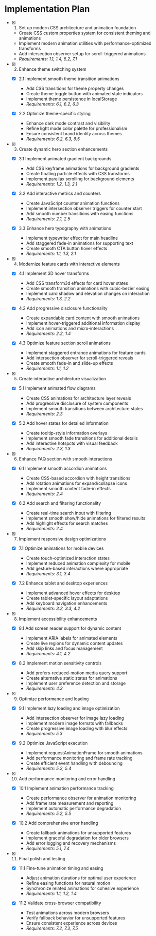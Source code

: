 # Implementation Plan

- [x] 1. Set up modern CSS architecture and animation foundation
  - Create CSS custom properties system for consistent theming and animations
  - Implement modern animation utilities with performance-optimized transforms
  - Add intersection observer setup for scroll-triggered animations
  - _Requirements: 1.1, 1.4, 5.2, 7.1_

- [x] 2. Enhance theme switching system
  - [x] 2.1 Implement smooth theme transition animations
    - Add CSS transitions for theme property changes
    - Create theme toggle button with animated state indicators
    - Implement theme persistence in localStorage
    - _Requirements: 6.1, 6.2, 6.3_

  - [x] 2.2 Optimize theme-specific styling
    - Enhance dark mode contrast and visibility
    - Refine light mode color palette for professionalism
    - Ensure consistent brand identity across themes
    - _Requirements: 6.2, 6.3, 6.5_

- [x] 3. Create dynamic hero section enhancements
  - [x] 3.1 Implement animated gradient backgrounds
    - Add CSS keyframe animations for background gradients
    - Create floating particle effects with CSS transforms
    - Implement parallax scrolling for background elements
    - _Requirements: 1.2, 1.3, 2.1_

  - [x] 3.2 Add interactive metrics and counters
    - Create JavaScript counter animation functions
    - Implement intersection observer triggers for counter start
    - Add smooth number transitions with easing functions
    - _Requirements: 2.1, 2.5_

  - [x] 3.3 Enhance hero typography with animations
    - Implement typewriter effect for main headline
    - Add staggered fade-in animations for supporting text
    - Create smooth CTA button hover effects
    - _Requirements: 1.1, 1.3, 2.1_

- [x] 4. Modernize feature cards with interactive elements
  - [x] 4.1 Implement 3D hover transforms
    - Add CSS transform3d effects for card hover states
    - Create smooth transition animations with cubic-bezier easing
    - Implement card shadow and elevation changes on interaction
    - _Requirements: 1.3, 2.2_

  - [x] 4.2 Add progressive disclosure functionality
    - Create expandable card content with smooth animations
    - Implement hover-triggered additional information display
    - Add icon animations and micro-interactions
    - _Requirements: 2.2, 1.4_

  - [x] 4.3 Optimize feature section scroll animations
    - Implement staggered entrance animations for feature cards
    - Add intersection observer for scroll-triggered reveals
    - Create smooth fade-in and slide-up effects
    - _Requirements: 1.1, 1.2_

- [x] 5. Create interactive architecture visualization
  - [x] 5.1 Implement animated flow diagrams
    - Create CSS animations for architecture layer reveals
    - Add progressive disclosure of system components
    - Implement smooth transitions between architecture states
    - _Requirements: 2.3_

  - [x] 5.2 Add hover states for detailed information
    - Create tooltip-style information overlays
    - Implement smooth fade transitions for additional details
    - Add interactive hotspots with visual feedback
    - _Requirements: 2.3, 1.3_

- [x] 6. Enhance FAQ section with smooth interactions
  - [x] 6.1 Implement smooth accordion animations
    - Create CSS-based accordion with height transitions
    - Add rotation animations for expand/collapse icons
    - Implement smooth content fade-in effects
    - _Requirements: 2.4_

  - [x] 6.2 Add search and filtering functionality
    - Create real-time search input with filtering
    - Implement smooth show/hide animations for filtered results
    - Add highlight effects for search matches
    - _Requirements: 2.4_

- [x] 7. Implement responsive design optimizations
  - [x] 7.1 Optimize animations for mobile devices
    - Create touch-optimized interaction states
    - Implement reduced animation complexity for mobile
    - Add gesture-based interactions where appropriate
    - _Requirements: 3.1, 3.4_

  - [x] 7.2 Enhance tablet and desktop experiences
    - Implement advanced hover effects for desktop
    - Create tablet-specific layout adaptations
    - Add keyboard navigation enhancements
    - _Requirements: 3.2, 3.3, 4.2_

- [x] 8. Implement accessibility enhancements
  - [x] 8.1 Add screen reader support for dynamic content
    - Implement ARIA labels for animated elements
    - Create live regions for dynamic content updates
    - Add skip links and focus management
    - _Requirements: 4.1, 4.2_

  - [x] 8.2 Implement motion sensitivity controls
    - Add prefers-reduced-motion media query support
    - Create alternative static states for animations
    - Implement user preference detection and storage
    - _Requirements: 4.3_

- [x] 9. Optimize performance and loading
  - [x] 9.1 Implement lazy loading and image optimization
    - Add intersection observer for image lazy loading
    - Implement modern image formats with fallbacks
    - Create progressive image loading with blur effects
    - _Requirements: 5.3_

  - [x] 9.2 Optimize JavaScript execution
    - Implement requestAnimationFrame for smooth animations
    - Add performance monitoring and frame rate tracking
    - Create efficient event handling with debouncing
    - _Requirements: 5.2, 5.4_

- [x] 10. Add performance monitoring and error handling
  - [x] 10.1 Implement animation performance tracking
    - Create performance observer for animation monitoring
    - Add frame rate measurement and reporting
    - Implement automatic performance degradation
    - _Requirements: 5.2, 5.5_

  - [x] 10.2 Add comprehensive error handling
    - Create fallback animations for unsupported features
    - Implement graceful degradation for older browsers
    - Add error logging and recovery mechanisms
    - _Requirements: 5.1, 7.4_

- [x] 11. Final polish and testing
  - [x] 11.1 Fine-tune animation timing and easing
    - Adjust animation durations for optimal user experience
    - Refine easing functions for natural motion
    - Synchronize related animations for cohesive experience
    - _Requirements: 1.1, 1.2, 1.4_

  - [x] 11.2 Validate cross-browser compatibility
    - Test animations across modern browsers
    - Verify fallback behavior for unsupported features
    - Ensure consistent experience across devices
    - _Requirements: 7.2, 7.3, 7.5_